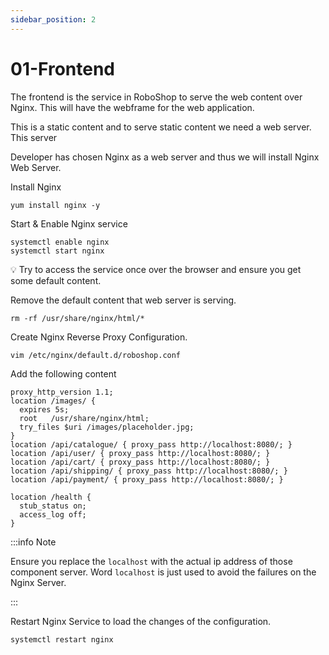 ```yaml
---
sidebar_position: 2
---
```


# 01-Frontend

The frontend is the service in RoboShop to serve the web content over Nginx. This will have the webframe for the web application.

This is a static content and to serve static content we need a web server. This server

Developer has chosen Nginx as a web server and thus we will install Nginx Web Server. 

Install Nginx 
```shell
yum install nginx -y 
```

Start & Enable Nginx service 
```shell
systemctl enable nginx 
systemctl start nginx 
```

💡 Try to access the service once over the browser and ensure you get some default content.

Remove the default content that web server is serving. 

```shell
rm -rf /usr/share/nginx/html/* 
```

Create Nginx Reverse Proxy Configuration.

```shell 
vim /etc/nginx/default.d/roboshop.conf 
```

Add the following content 

```nginx configuration title=/etc/nginx/default.d/roboshop.conf 
proxy_http_version 1.1;
location /images/ {
  expires 5s;
  root   /usr/share/nginx/html;
  try_files $uri /images/placeholder.jpg;
}
location /api/catalogue/ { proxy_pass http://localhost:8080/; }
location /api/user/ { proxy_pass http://localhost:8080/; }
location /api/cart/ { proxy_pass http://localhost:8080/; }
location /api/shipping/ { proxy_pass http://localhost:8080/; }
location /api/payment/ { proxy_pass http://localhost:8080/; }

location /health {
  stub_status on;
  access_log off;
}
```

:::info Note

Ensure you replace the `localhost` with the actual ip address of those component server. Word `localhost` is just used to avoid the failures on the Nginx Server.

:::


Restart Nginx Service to load the changes of the configuration.

```shell 
systemctl restart nginx 
```

